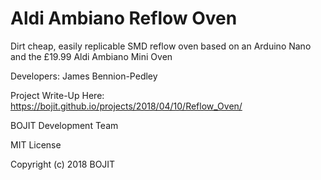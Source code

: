# Aldi Ambiano Reflow Oven
Dirt cheap, easily replicable SMD reflow oven based on an Arduino Nano
and the £19.99 Aldi Ambiano Mini Oven

Developers: James Bennion-Pedley

Project Write-Up Here: https://bojit.github.io/projects/2018/04/10/Reflow_Oven/

BOJIT Development Team

MIT License

Copyright (c) 2018 BOJIT
